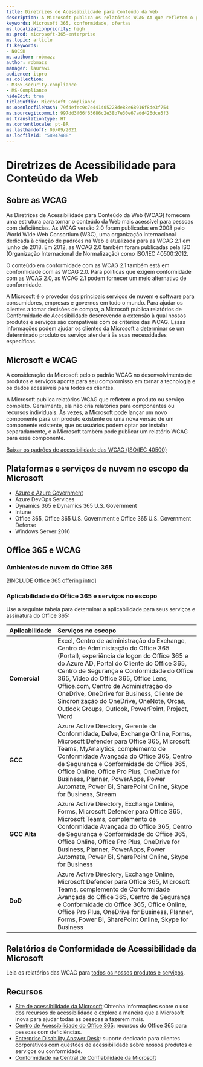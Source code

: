 ```yaml
---
title: Diretrizes de Acessibilidade para Conteúdo da Web
description: A Microsoft publica os relatórios WCAG AA que refletem o produto ou serviço completo, ou partes do produto que podem ser instaladas separadamente.
keywords: Microsoft 365, conformidade, ofertas
ms.localizationpriority: high
ms.prod: microsoft-365-enterprise
ms.topic: article
f1.keywords:
- NOCSH
ms.author: robmazz
author: robmazz
manager: laurawi
audience: itpro
ms.collection:
- M365-security-compliance
- MS-Compliance
hideEdit: true
titleSuffix: Microsoft Compliance
ms.openlocfilehash: 79f4efec9c7e441405228de88e68916f8de3f754
ms.sourcegitcommit: 997dd3f66f65686c2e38b7e30e67add426dce5f3
ms.translationtype: HT
ms.contentlocale: pt-BR
ms.lasthandoff: 09/09/2021
ms.locfileid: "58947488"
---
```

# <a name="web-content-accessibility-guidelines"></a>Diretrizes de Acessibilidade para Conteúdo da Web

## <a name="about-wcag"></a>Sobre as WCAG

As Diretrizes de Acessibilidade para Conteúdo da Web (WCAG) fornecem uma estrutura para tornar o conteúdo da Web mais acessível para pessoas com deficiências. As WCAG versão 2.0 foram publicadas em 2008 pelo World Wide Web Consortium (W3C), uma organização internacional dedicada à criação de padrões na Web e atualizada para as WCAG 2.1 em junho de 2018. Em 2012, as WCAG 2.0 também foram publicadas pela ISO (Organização Internacional de Normalização) como ISO/IEC 40500:2012.

O conteúdo em conformidade com as WCAG 2.1 também está em conformidade com as WCAG 2.0. Para políticas que exigem conformidade com as WCAG 2.0, as WCAG 2.1 podem fornecer um meio alternativo de conformidade.

A Microsoft é o provedor dos principais serviços de nuvem e software para consumidores, empresas e governos em todo o mundo. Para ajudar os clientes a tomar decisões de compra, a Microsoft publica relatórios de Conformidade de Acessibilidade descrevendo a extensão à qual nossos produtos e serviços são compatíveis com os critérios das WCAG. Essas informações podem ajudar os clientes da Microsoft a determinar se um determinado produto ou serviço atenderá às suas necessidades específicas.
  
## <a name="microsoft-and-wcag"></a>Microsoft e WCAG

A consideração da Microsoft pelo o padrão WCAG no desenvolvimento de produtos e serviços aponta para seu compromisso em tornar a tecnologia e os dados acessíveis para todos os clientes.

A Microsoft publica relatórios WCAG que refletem o produto ou serviço completo. Geralmente, ela não cria relatórios para componentes ou recursos individuais. Às vezes, a Microsoft pode lançar um novo componente para um produto existente ou uma nova versão de um componente existente, que os usuários podem optar por instalar separadamente, e a Microsoft também pode publicar um relatório WCAG para esse componente.

[Baixar os padrões de acessibilidade das WCAG (ISO/IEC 40500)](https://www.w3.org/WAI/standards-guidelines/wcag/)

## <a name="microsoft-in-scope-cloud-platforms--services"></a>Plataformas e serviços de nuvem no escopo da Microsoft

- [Azure e Azure Government](https://go.microsoft.com/fwlink/p/?linkid=2051569)
- Azure DevOps Services
- Dynamics 365 e Dynamics 365 U.S. Government
- Intune
- Office 365, Office 365 U.S. Government e Office 365 U.S. Government Defense
- Windows Server 2016

## <a name="office-365-and-wcag"></a>Office 365 e WCAG

### <a name="office-365-cloud-environments"></a>Ambientes de nuvem do Office 365

[!INCLUDE [Office 365 offering intro](../includes/o365-offering-introduction.md)]

### <a name="office-365-applicability-and-in-scope-services"></a>Aplicabilidade do Office 365 e serviços no escopo

Use a seguinte tabela para determinar a aplicabilidade para seus serviços e assinatura do Office 365:

| **Aplicabilidade** | **Serviços no escopo** |
|:------------------|:----------------------|
| **Comercial** | Excel, Centro de administração do Exchange, Centro de Administração do Office 365 (Portal), experiência de logon do Office 365 e do Azure AD, Portal do Cliente do Office 365, Centro de Segurança e Conformidade do Office 365, Vídeo do Office 365, Office Lens, Office.com, Centro de Administração do OneDrive, OneDrive for Business, Cliente de Sincronização do OneDrive, OneNote, Orcas, Outlook Groups, Outlook, PowerPoint, Project, Word  |
| **GCC** | Azure Active Directory, Gerente de Conformidade, Delve, Exchange Online, Forms, Microsoft Defender para Office 365, Microsoft Teams, MyAnalytics, complemento de Conformidade Avançada do Office 365, Centro de Segurança e Conformidade do Office 365, Office Online, Office Pro Plus, OneDrive for Business, Planner, PowerApps, Power Automate, Power BI, SharePoint Online, Skype for Business, Stream |
| **GCC Alta** | Azure Active Directory, Exchange Online, Forms, Microsoft Defender para Office 365, Microsoft Teams, complemento de Conformidade Avançada do Office 365, Centro de Segurança e Conformidade do Office 365, Office Online, Office Pro Plus, OneDrive for Business, Planner, PowerApps, Power Automate, Power BI, SharePoint Online, Skype for Business |
| **DoD** | Azure Active Directory, Exchange Online, Microsoft Defender para Office 365, Microsoft Teams, complemento de Conformidade Avançada do Office 365, Centro de Segurança e Conformidade do Office 365, Office Online, Office Pro Plus, OneDrive for Business, Planner, Forms, Power BI, SharePoint Online, Skype for Business |

## <a name="microsoft-accessibility-conformance-reports"></a>Relatórios de Conformidade de Acessibilidade da Microsoft

Leia os relatórios das WCAG para [todos os nossos produtos e serviços](https://cloudblogs.microsoft.com/industry-blog/government/2018/09/11/accessibility-conformance-reports/).

## <a name="resources"></a>Recursos

- [Site de acessibilidade da Microsoft](https://www.microsoft.com/accessibility):Obtenha informações sobre o uso dos recursos de acessibilidade e explore a maneira que a Microsoft inova para ajudar todas as pessoas a fazerem mais.
- [Centro de Acessibilidade do Office 365](https://go.microsoft.com/fwlink/p/?linkid=2051801): recursos do Office 365 para pessoas com deficiências.
- [Enterprise Disability Answer Desk](https://go.microsoft.com/fwlink/p/?linkid=2050890): suporte dedicado para clientes corporativos com questões de acessibilidade sobre nossos produtos e serviços ou conformidade.
- [Conformidade na Central de Confiabilidade da Microsoft](https://www.microsoft.com/trust-center/compliance/compliance-overview)
